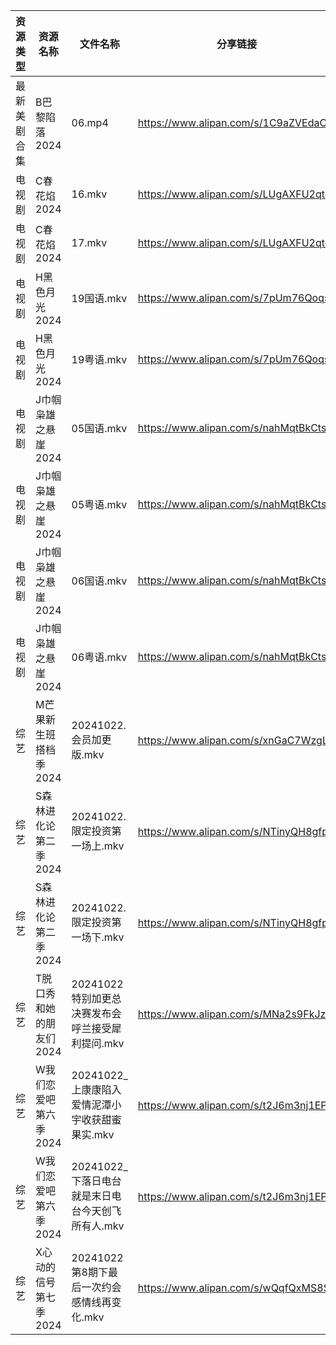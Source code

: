 | 资源类型   | 资源名称           | 文件名称                            | 分享链接                                 | 更新时间                |
| ------ | -------------- | ------------------------------- | ------------------------------------ | ------------------- |
| 最新美剧合集 | B巴黎陷落2024      | 06.mp4                          | https://www.alipan.com/s/1C9aZVEdaC2 | 2024-10-22 18:05:04 |
| 电视剧    | C春花焰2024       | 16.mkv                          | https://www.alipan.com/s/LUgAXFU2qtc | 2024-10-22 14:05:14 |
| 电视剧    | C春花焰2024       | 17.mkv                          | https://www.alipan.com/s/LUgAXFU2qtc | 2024-10-22 14:05:14 |
| 电视剧    | H黑色月光2024      | 19国语.mkv                        | https://www.alipan.com/s/7pUm76Qoqso | 2024-10-22 14:05:40 |
| 电视剧    | H黑色月光2024      | 19粤语.mkv                        | https://www.alipan.com/s/7pUm76Qoqso | 2024-10-22 14:05:39 |
| 电视剧    | J巾帼枭雄之悬崖2024   | 05国语.mkv                        | https://www.alipan.com/s/nahMqtBkCts | 2024-10-22 14:05:45 |
| 电视剧    | J巾帼枭雄之悬崖2024   | 05粤语.mkv                        | https://www.alipan.com/s/nahMqtBkCts | 2024-10-22 14:05:45 |
| 电视剧    | J巾帼枭雄之悬崖2024   | 06国语.mkv                        | https://www.alipan.com/s/nahMqtBkCts | 2024-10-22 14:05:45 |
| 电视剧    | J巾帼枭雄之悬崖2024   | 06粤语.mkv                        | https://www.alipan.com/s/nahMqtBkCts | 2024-10-22 14:05:45 |
| 综艺     | M芒果新生班搭档季2024  | 20241022.会员加更版.mkv              | https://www.alipan.com/s/xnGaC7WzgLK | 2024-10-22 14:07:25 |
| 综艺     | S森林进化论第二季2024  | 20241022.限定投资第一场上.mkv           | https://www.alipan.com/s/NTinyQH8gfp | 2024-10-22 14:07:50 |
| 综艺     | S森林进化论第二季2024  | 20241022.限定投资第一场下.mkv           | https://www.alipan.com/s/NTinyQH8gfp | 2024-10-22 14:07:50 |
| 综艺     | T脱口秀和她的朋友们2024 | 20241022特别加更总决赛发布会呼兰接受犀利提问.mkv  | https://www.alipan.com/s/MNa2s9FkJzL | 2024-10-22 14:07:57 |
| 综艺     | W我们恋爱吧第六季2024  | 20241022_上康康陷入爱情泥潭小宇收获甜蜜果实.mkv  | https://www.alipan.com/s/t2J6m3nj1EP | 2024-10-22 14:08:03 |
| 综艺     | W我们恋爱吧第六季2024  | 20241022_下落日电台就是末日电台今天创飞所有人.mkv | https://www.alipan.com/s/t2J6m3nj1EP | 2024-10-22 14:08:03 |
| 综艺     | X心动的信号第七季2024  | 20241022第8期下最后一次约会感情线再变化.mkv    | https://www.alipan.com/s/wQqfQxMS8Sx | 2024-10-22 14:08:19 |
